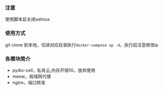 ### 注意
使用脚本前关闭selinux

### 使用方式
git clone 到本地，切进对应目录执行`docker-compose up -d`，执行前注意修改ip

### 各模块简介
* pydio-cell，私有云,内存开销1G，放弃使用
* meow，局域网代理
* nginx，端口转发
